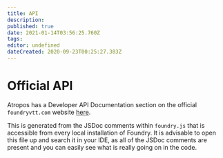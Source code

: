 ```yaml
---
title: API
description: 
published: true
date: 2021-01-14T03:56:25.760Z
tags: 
editor: undefined
dateCreated: 2020-09-23T00:25:27.383Z
---
```


# Official API
Atropos has a Developer API Documentation section on the official `foundryvtt.com` website [here](https://foundryvtt.com/api/).

This is generated from the JSDoc comments within `foundry.js` that is accessible from every local installation of Foundry. It is advisable to open this file up and search it in your IDE, as all of the JSDoc comments are present and you can easily see what is really going on in the code.